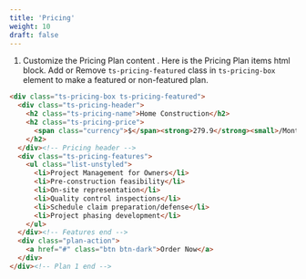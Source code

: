 ```yaml
---
title: 'Pricing'
weight: 10
draft: false
---
```

1. Customize the Pricing Plan content . Here is the Pricing Plan items html block. Add or Remove `ts-pricing-featured` class in `ts-pricing-box` element to make a featured or non-featured plan.

```html
<div class="ts-pricing-box ts-pricing-featured">
  <div class="ts-pricing-header">
    <h2 class="ts-pricing-name">Home Construction</h2>
    <h2 class="ts-pricing-price">
      <span class="currency">$</span><strong>279.9</strong><small>/Month</small>
    </h2>
  </div><!-- Pricing header -->
  <div class="ts-pricing-features">
    <ul class="list-unstyled">
      <li>Project Management for Owners</li>
      <li>Pre-construction feasibility</li>
      <li>On-site representation</li>
      <li>Quality control inspections</li>
      <li>Schedule claim preparation/defense</li>
      <li>Project phasing development</li>
    </ul>
  </div><!-- Features end -->
  <div class="plan-action">
    <a href="#" class="btn btn-dark">Order Now</a>
  </div>
</div><!-- Plan 1 end -->
```